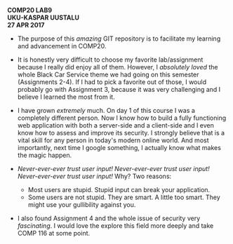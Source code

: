 **COMP20 LAB9**  
**UKU-KASPAR UUSTALU**  
**27 APR 2017**  

* The purpose of this *amazing* GIT repository is to facilitate my learning and advancement in COMP20.

* It is honestly very difficult to choose my favorite lab/assignment because I really did enjoy all of them.  However, I *absolutely loved* the whole Black Car Service theme we had going on this semester (Assignments 2-4). If I had to pick a favorite out of those, I would probably go with Assignment 3, because it was very challenging and I believe I learned the most from it.

* I have grown *extremely* much. On day 1 of this course I was a completely different person. Now I know how to build a fully functioning web application with both a server-side and a client-side and I even know how to assess and improve its security. I strongly believe that is a vital skill for any person in today's modern online world. And most importantly, next time I google something, I actually know what makes the magic happen.

* *Never-ever-ever trust user input! Never-ever-ever trust user input! Never-ever-ever trust user input!* Why? Two reasons:  
  - Most users are stupid. Stupid input can break your application.
  - Some users are not stupid. They are smart. A little too smart. They might use your gullibility against you.


* I also found Assignment 4 and the whole issue of security very *fascinating*. I would love the explore this field more deeply and take COMP 116 at some point.
